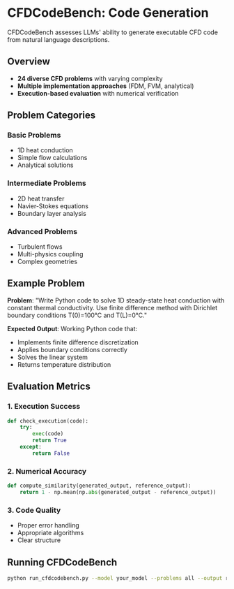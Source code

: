 # CFDCodeBench: Code Generation

CFDCodeBench assesses LLMs' ability to generate executable CFD code from natural language descriptions.

## Overview

- **24 diverse CFD problems** with varying complexity
- **Multiple implementation approaches** (FDM, FVM, analytical)
- **Execution-based evaluation** with numerical verification

## Problem Categories

### Basic Problems
- 1D heat conduction
- Simple flow calculations
- Analytical solutions

### Intermediate Problems  
- 2D heat transfer
- Navier-Stokes equations
- Boundary layer analysis

### Advanced Problems
- Turbulent flows
- Multi-physics coupling
- Complex geometries

## Example Problem

**Problem**: "Write Python code to solve 1D steady-state heat conduction with constant thermal conductivity. Use finite difference method with Dirichlet boundary conditions T(0)=100°C and T(L)=0°C."

**Expected Output**: Working Python code that:
- Implements finite difference discretization
- Applies boundary conditions correctly
- Solves the linear system
- Returns temperature distribution

## Evaluation Metrics

### 1. Execution Success
```python
def check_execution(code):
    try:
        exec(code)
        return True
    except:
        return False
```

### 2. Numerical Accuracy
```python
def compute_similarity(generated_output, reference_output):
    return 1 - np.mean(np.abs(generated_output - reference_output))
```

### 3. Code Quality
- Proper error handling
- Appropriate algorithms
- Clear structure

## Running CFDCodeBench

```bash
python run_cfdcodebench.py --model your_model --problems all --output results/
```
